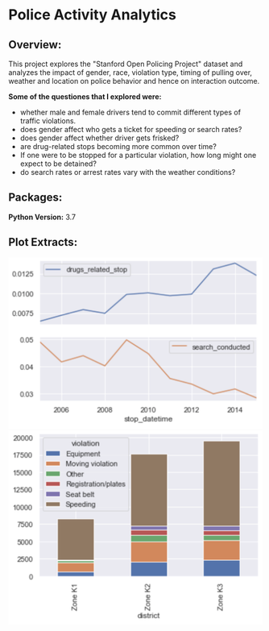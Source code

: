 # Police Activity Analytics
## Overview:

This project explores the "Stanford Open Policing Project" dataset and analyzes the impact of gender, race, violation type, timing of pulling over, weather and location on police behavior and hence on interaction outcome.

**Some of the questiones that I explored were:**

* whether male and female drivers tend to commit different types of traffic violations.
* does gender affect who gets a ticket for speeding or search rates?
* does gender affect whether driver gets frisked?
* are drug-related stops becoming more common over time?
* If one were to be stopped for a particular violation, how long might one expect to be detained?
* do search rates or arrest rates vary with the weather conditions?

## Packages:
**Python Version:** 3.7

## Plot Extracts:

![alt text](https://github.com/paabes/Data-Science/blob/main/Police%20Activity%20Analytics/plots_extracts/drug_stops.png "Drug Related Stops")
![alt text](https://github.com/paabes/Data-Science/blob/main/Police%20Activity%20Analytics/plots_extracts/violation_per_district.png "Violations Per District")
